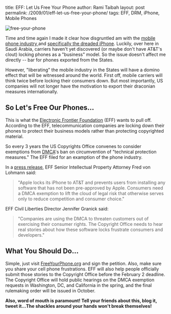 title: EFF: Let Us Free Your Phone
author: Rami Taibah 
layout: post
permalink: /2009/01/eff-let-us-free-your-phone/
tags: EFF, DRM, iPhone, Mobile Phones

![free-your-phone]({filename}/images/free-your-phone.jpeg)

Time and time again I made it clear how disgruntled am with the [mobile phone industry ](/blog/linuxobservations/its-a-wonderful-internet-but-not-every-pasture/)and [specifically the dreaded iPhone](/blog/thedarkside/iphone-3g-a-beautiful-jail/).  Luckily, over here in Saudi Arabia, carriers haven't yet discovered (or maybe don't have AT&T's clout) locking phones as a "business" model. So the issue doesn't affect me directly -- bar for phones exported from the States.

However, "liberating" the mobile industry in the States will have a domino effect that will be witnessed around the world. First off, mobile carriers will think twice before locking their consumers down. But most importantly, US companies will not longer have the motivation to export their draconian measures internationally.

## So Let's Free Our Phones...

This is what the [Electronic Frontier Foundation](http://www.eff.org) (EFF) wants to pull off. According to the EFF, telecommunication companies are locking down their phones to protect their business models rather than protecting copyrighted material.

So every 3 years the US Copyrights Office convenes to consider exemptions from [DMCA](http://en.wikipedia.org/wiki/Digital_Millennium_Copyright_Act)'s ban on circumvention of "technical protection measures." The EFF filed for an examption of the phone industry. 

In a [press release](http://www.eff.org/press/archives/2009/01/15), EFF Senior Intellectual Property Attorney Fred von Lohmann said:

> "Apple locks its iPhone to AT&T and prevents users from installing any software that has not been pre-approved by Apple. Consumers need a DMCA exemption to lift the cloud of legal risk that otherwise serves only to reduce competition and consumer choice."

EFF Civil Liberties Director Jennifer Granick said:

> "Companies are using the DMCA to threaten customers out of exercising their consumer rights. The Copyright Office needs to hear real stories about how these software locks frustrate consumers and developers."

## What You Should Do...

Simple, just visit [FreeYourPhone.org](http://www.FreeYourPhone.org) and sign the petition. Also, make sure you share your cell phone frustrations. EFF will also help people officially submit those stories to the Copyright Office before the February 2 deadline. The Copyright Office will hold public hearings on the DMCA exemption requests in Washington, DC, and California in the spring, and the final rulemaking order will be issued in October.

**Also, word of mouth is paramount! Tell your friends about this, blog it, tweet it...The shackles around your hands won't break themselves!**

